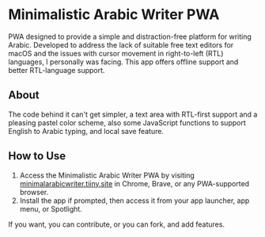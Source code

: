 # Minimalistic Arabic Writer PWA

PWA designed to provide a simple and distraction-free platform for writing Arabic. Developed to address the lack of suitable free text editors for macOS and the issues with cursor movement in right-to-left (RTL) languages, I personally was facing. This app offers offline support and better RTL-language support.

## About

The code behind it can't get simpler, a text area with RTL-first support and a pleasing pastel color scheme, also some JavaScript functions to support English to Arabic typing, and local save feature.

## How to Use

1. Access the Minimalistic Arabic Writer PWA by visiting [minimalarabicwriter.tiiny.site](https://minimalarabicwriter.tiiny.site) in Chrome, Brave, or any PWA-supported browser.
2. Install the app if prompted, then access it from your app launcher, app menu, or Spotlight.

If you want, you can contribute, or you can fork, and add features. 
